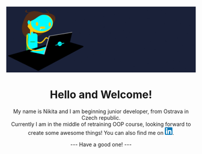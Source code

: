[![Header](https://github.com/nikimat36/nikimat36/blob/main/keepCoding.gif)](https://some-url.dev)
<h1 align='center'> Hello and Welcome!</h1>
<p align='center'>
  My name is Nikita and I am beginning junior developer, from Ostrava in Czech republic. <br>
  Currently I am in the middle of retraining OOP course, looking forward to create some awesome things!
  You can also find me on <a href="https://www.linkedin.com/in/nikita-matysova"><img src="https://github.com/nikimat36/nikimat36/blob/main/linkedin.png" style="width: 20px" alt="linkedin_icon"></a>.</p>

<p align='center'>--- Have a good one! ---</p>
